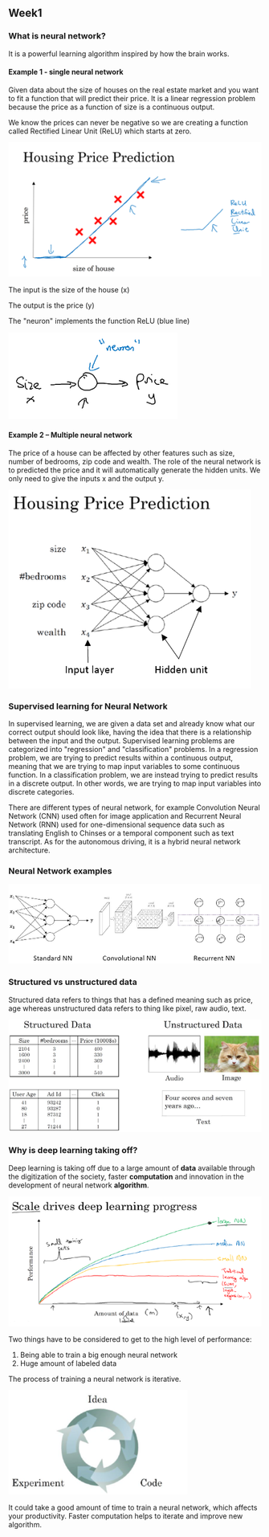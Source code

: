 

## Week1

### What is neural network?

It is a powerful learning algorithm inspired by how the brain works.

#### Example 1 - single neural network

Given data about the size of houses on the real estate market and you want to fit a function that will
predict their price. It is a linear regression problem because the price as a function of size is a continuous
output.

We know the prices can never be negative so we are creating a function called Rectified Linear Unit (ReLU)
which starts at zero.

![housing price prediction](https://raw.githubusercontent.com/seanliu96/deeplearning.ai/master/COURSE%201%20Neural%20Networks%20and%20Deep%20Learning/week1/Introduction%20to%20Deep%20Learning/note/housing%20price%20prediction.PNG)

The input is the size of the house (x)

The output is the price (y)

The "neuron" implements the function ReLU (blue line)

![single neural network](https://raw.githubusercontent.com/seanliu96/deeplearning.ai/master/COURSE%201%20Neural%20Networks%20and%20Deep%20Learning/week1/Introduction%20to%20Deep%20Learning/note/single%20neural%20network.PNG)

#### Example 2 – Multiple neural network

The price of a house can be affected by other features such as size, number of bedrooms, zip code and
wealth. The role of the neural network is to predicted the price and it will automatically generate the
hidden units. We only need to give the inputs x and the output y.

![housing price prediction2](https://raw.githubusercontent.com/seanliu96/deeplearning.ai/master/COURSE%201%20Neural%20Networks%20and%20Deep%20Learning/week1/Introduction%20to%20Deep%20Learning/note/housing%20price%20prediction2.PNG)



### Supervised learning for Neural Network

In supervised learning, we are given a data set and already know what our correct output should look like,
having the idea that there is a relationship between the input and the output.
Supervised learning problems are categorized into "regression" and "classification" problems. In a
regression problem, we are trying to predict results within a continuous output, meaning that we are
trying to map input variables to some continuous function. In a classification problem, we are instead
trying to predict results in a discrete output. In other words, we are trying to map input variables into
discrete categories.

There are different types of neural network, for example Convolution Neural Network (CNN) used often
for image application and Recurrent Neural Network (RNN) used for one-dimensional sequence data
such as translating English to Chinses or a temporal component such as text transcript. As for the
autonomous driving, it is a hybrid neural network architecture.

### Neural Network examples

![neural network examples](https://raw.githubusercontent.com/seanliu96/deeplearning.ai/master/COURSE%201%20Neural%20Networks%20and%20Deep%20Learning/week1/Introduction%20to%20Deep%20Learning/note/nn%20examples.PNG)

### Structured vs unstructured data

Structured data refers to things that has a defined meaning such as price, age whereas unstructured
data refers to thing like pixel, raw audio, text.

![structured vs unstructured data](https://raw.githubusercontent.com/seanliu96/deeplearning.ai/master/COURSE%201%20Neural%20Networks%20and%20Deep%20Learning/week1/Introduction%20to%20Deep%20Learning/note/structured%20data%20vs%20unstructured%20data.PNG)

### Why is deep learning taking off?

Deep learning is taking off due to a large amount of **data** available through the digitization of the society, faster **computation** and innovation in the development of neural network **algorithm**.

![scale drives deep learning progress](https://raw.githubusercontent.com/seanliu96/deeplearning.ai/master/COURSE%201%20Neural%20Networks%20and%20Deep%20Learning/week1/Introduction%20to%20Deep%20Learning/note/scale%20drives%20deep%20learning%20progress.PNG)

Two things have to be considered to get to the high level of performance:

1. Being able to train a big enough neural network
2. Huge amount of labeled data


The process of training a neural network is iterative.

![idea code experiment](https://raw.githubusercontent.com/seanliu96/deeplearning.ai/master/COURSE%201%20Neural%20Networks%20and%20Deep%20Learning/week1/Introduction%20to%20Deep%20Learning/note/idea%20code%20experiment.PNG)

It could take a good amount of time to train a neural network, which affects your productivity. Faster computation helps to iterate and improve new algorithm.




